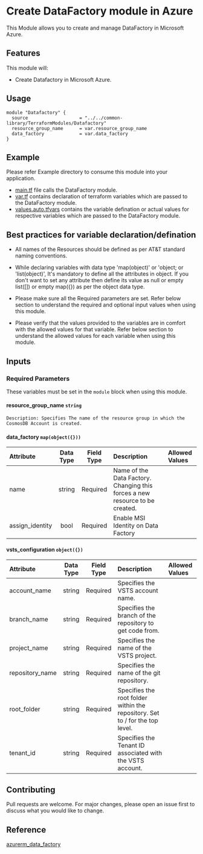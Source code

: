 # Create DataFactory module in Azure

This Module allows you to create and manage DataFactory in Microsoft Azure.

## Features

This module will:

- Create Datafactory in Microsoft Azure.

## Usage

```hcl
module "Datafactory" {
  source                   = "../../common-library/TerraformModules/Datafactory"
  resource_group_name      = var.resource_group_name
  data_factory             = var.data_factory
}
```

## Example

Please refer Example directory to consume this module into your application.

- [main.tf](./main.tf) file calls the DataFactory module.
- [var.tf](./var.tf) contains declaration of terraform variables which are passed to the DataFactory module.
- [values.auto.tfvars](./values.auto.tfvars) contains the variable defination or actual values for respective variables which are passed to the DataFactory module.

## Best practices for variable declaration/defination

- All names of the Resources should be defined as per AT&T standard naming conventions.

- While declaring variables with data type 'map(object)' or 'object; or 'list(object)', It's mandatory to define all the attributes in object. If you don't want to set any attribute then define its value as null or empty list([]) or empty map({}) as per the object data type.

- Please make sure all the Required parameters are set. Refer below section to understand the required and optional input values when using this module.

- Please verify that the values provided to the variables are in comfort with the allowed values for that variable. Refer below section to understand the allowed values for each variable when using this module.

## Inputs

### **Required Parameters**

These variables must be set in the `module` block when using this module.

#### resource_group_name `string`

    Description: Specifies The name of the resource group in which the CosmosDB Account is created.

#### data_factory `map(object({}))`

| Attribute                         | Data Type | Field Type | Description                                                                                                                                                                                                                                                            | Allowed Values                                                                                               |
| :-------------------------------- | :-------: | :--------: | :--------------------------------------------------------------------------------------------------------------------------------------------------------------------------------------------------------------------------------------------------------------------- | :----------------------------------------------------------------------------------------------------------- |
| name                     |  string   |  Required  | Name of the Data Factory. Changing this forces a new resource to be created.                                                                                                                                                                         |                                                                                                              |
| assign_identity                     |  bool   |  Required  | Enable MSI Identity on Data Factory |                                                                                                              |

#### vsts_configuration `object({})`

| Attribute                         | Data Type | Field Type | Description                                                                                                                                                                                                                                                            | Allowed Values                                                                                               |
| :-------------------------------- | :-------: | :--------: | :--------------------------------------------------------------------------------------------------------------------------------------------------------------------------------------------------------------------------------------------------------------------- | :----------------------------------------------------------------------------------------------------------- |
| account_name                |  string   |  Required  | Specifies the VSTS account name.        |                                                                                                              |
| branch_name                 |  string   |  Required  | Specifies the branch of the repository to get code from.       |                                                                                                              |
| project_name                |  string   |  Required  | Specifies the name of the VSTS project.       |                                                                                                              |
| repository_name             |  string   |  Required  | Specifies the name of the git repository.       |                                                                                                              |
| root_folder                 |  string   |  Required  | Specifies the root folder within the repository. Set to / for the top level.      |                                                                                                              |
| tenant_id                   |  string   |  Required  | Specifies the Tenant ID associated with the VSTS account. |                                                                                                              |



## Contributing

Pull requests are welcome. For major changes, please open an issue first to discuss what you would like to change.

## Reference

[azurerm_data_factory](https://www.terraform.io/docs/providers/azurerm/r/data_factory.html) <br/>

